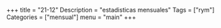 +++
title = "21-12" 
Description = "estadisticas mensuales"
Tags = ["rym"]
Categories = ["mensual"]
menu = "main"
+++
<!--more-->
